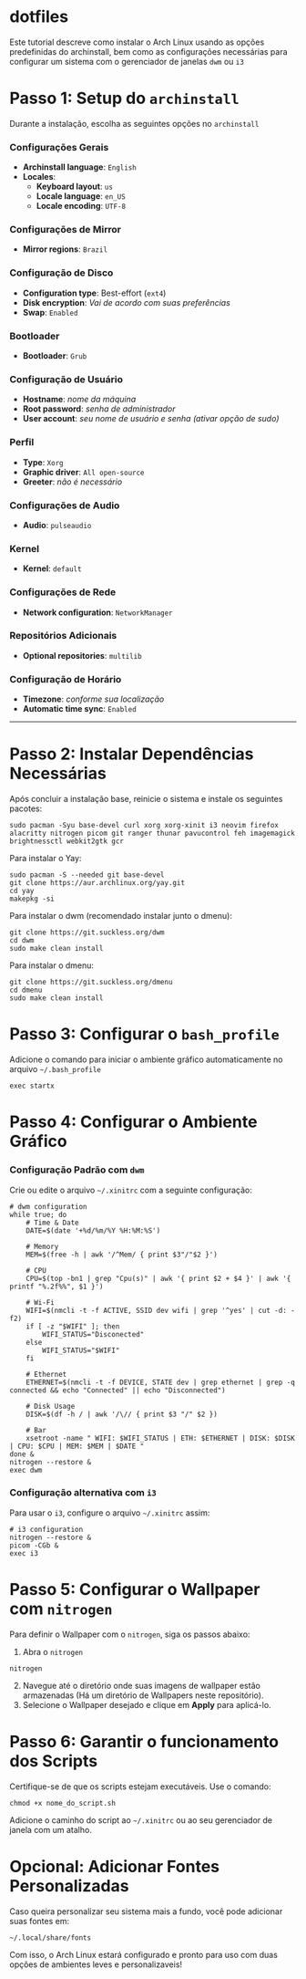 # dotfiles

Este tutorial descreve como instalar o Arch Linux usando as opções predefinidas do archinstall, bem como as configurações necessárias para configurar um sistema com o gerenciador de janelas `dwm` ou `i3`

# Passo 1: Setup do `archinstall`

Durante a instalação, escolha as seguintes opções no `archinstall`

### Configurações Gerais
- **Archinstall language**: `English`
- **Locales**:
  - **Keyboard layout**: `us`
  - **Locale language**: `en_US`
  - **Locale encoding**: `UTF-8`

### Configurações de Mirror
  - **Mirror regions**: `Brazil`

### Configuração de Disco
- **Configuration type**: Best-effort (`ext4`)
- **Disk encryption**: *Vai de acordo com suas preferências*
- **Swap**: `Enabled`

### Bootloader
- **Bootloader**: `Grub`

### Configuração de Usuário
- **Hostname**: *nome da máquina*
- **Root password**: *senha de administrador*
- **User account**: *seu nome de usuário e senha (ativar opção de sudo)*

### Perfil
  - **Type**: `Xorg`
  - **Graphic driver**: `All open-source`
  - **Greeter**: *não é necessário*

### Configurações de Audio
- **Audio**: `pulseaudio` 

### Kernel
- **Kernel**: `default` 

### Configurações de Rede
- **Network configuration**: `NetworkManager`

### Repositórios Adicionais
- **Optional repositories**: `multilib`

### Configuração de Horário
- **Timezone**: *conforme sua localização*
- **Automatic time sync**: `Enabled`

---

# Passo 2: Instalar Dependências Necessárias
Após concluir a instalação base, reinicie o sistema e instale os seguintes pacotes:
```
sudo pacman -Syu base-devel curl xorg xorg-xinit i3 neovim firefox alacritty nitrogen picom git ranger thunar pavucontrol feh imagemagick brightnessctl webkit2gtk gcr
```

Para instalar o Yay:
```
sudo pacman -S --needed git base-devel
git clone https://aur.archlinux.org/yay.git
cd yay
makepkg -si
```

Para instalar o dwm (recomendado instalar junto o dmenu):
```
git clone https://git.suckless.org/dwm
cd dwm
sudo make clean install
```

Para instalar o dmenu:
```
git clone https://git.suckless.org/dmenu
cd dmenu
sudo make clean install
```

# Passo 3: Configurar o `bash_profile`

Adicione o comando para iniciar o ambiente gráfico automaticamente no arquivo `~/.bash_profile`
```
exec startx
```

# Passo 4: Configurar o Ambiente Gráfico

### Configuração Padrão com `dwm`
Crie ou edite o arquivo `~/.xinitrc` com a seguinte configuração:
```
# dwm configuration
while true; do
    # Time & Date
    DATE=$(date '+%d/%m/%Y %H:%M:%S')

    # Memory
    MEM=$(free -h | awk '/^Mem/ { print $3"/"$2 }')

    # CPU
    CPU=$(top -bn1 | grep "Cpu(s)" | awk '{ print $2 + $4 }' | awk '{ printf "%.2f%%", $1 }')

    # Wi-Fi
    WIFI=$(nmcli -t -f ACTIVE, SSID dev wifi | grep '^yes' | cut -d: -f2)
    if [ -z "$WIFI" ]; then
        WIFI_STATUS="Disconected"
    else
        WIFI_STATUS="$WIFI"
    fi

    # Ethernet
    ETHERNET=$(nmcli -t -f DEVICE, STATE dev | grep ethernet | grep -q connected && echo "Connected" || echo "Disconnected")

    # Disk Usage
    DISK=$(df -h / | awk '/\// { print $3 "/" $2 })

    # Bar
    xsetroot -name " WIFI: $WIFI_STATUS | ETH: $ETHERNET | DISK: $DISK | CPU: $CPU | MEM: $MEM | $DATE "
done &
nitrogen --restore &
exec dwm
```

### Configuração alternativa com `i3`
Para usar o `i3`, configure o arquivo `~/.xinitrc` assim:
```
# i3 configuration
nitrogen --restore &  
picom -CGb &  
exec i3  
```

# Passo 5: Configurar o Wallpaper com `nitrogen`
Para definir o Wallpaper com o `nitrogen`, siga os passos abaixo:

1. Abra o `nitrogen`
```
nitrogen
```
2. Navegue até o diretório onde suas imagens de wallpaper estão armazenadas (Há um diretório de Wallpapers neste repositório).
3. Selecione o Wallpaper desejado e clique em **Apply** para aplicá-lo.
 
# Passo 6: Garantir o funcionamento dos Scripts
Certifique-se de que os scripts estejam executáveis. Use o comando:
```
chmod +x nome_do_script.sh
```
Adicione o caminho do script ao `~/.xinitrc` ou ao seu gerenciador de janela com um atalho.

# Opcional: Adicionar Fontes Personalizadas
Caso queira personalizar seu sistema mais a fundo, você pode adicionar suas fontes em:
```
~/.local/share/fonts
```

Com isso, o Arch Linux estará configurado e pronto para uso com duas opções de ambientes leves e personalizaveis!